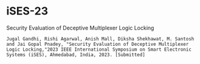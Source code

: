 # iSES-23
Security Evaluation of Deceptive Multiplexer Logic Locking



```
Jugal Gandhi, Rishi Agarwal, Anish Mall, Diksha Shekhawat, M. Santosh and Jai Gopal Pnadey, "Security Evaluation of Deceptive Multiplexer Logic Locking,"2023 IEEE International Symposium on Smart Electronic Systems (iSES), Ahmedabad, India, 2023. [Submitted]
```